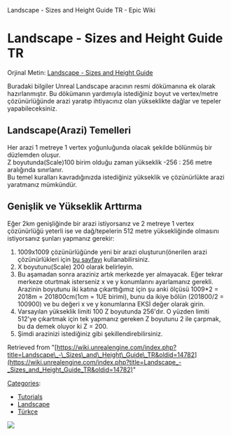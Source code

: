 Landscape - Sizes and Height Guide TR - Epic Wiki                    

Landscape - Sizes and Height Guide TR
=====================================

  
Orjinal Metin: [Landscape - Sizes and Height Guide](https://wiki.unrealengine.com/Landscape_-_Sizes_and_Height_Guide)

Buradaki bilgiler Unreal Landscape aracının resmi dökümanına ek olarak hazırlanmıştır. Bu dökümanın yardımıyla istediğiniz boyut ve vertex/metre çözünürlüğünde arazi yaratıp ihtiyacınız olan yükseklikte dağlar ve tepeler yapabileceksiniz.

  

Landscape(Arazi) Temelleri
--------------------------

Her arazi 1 metreye 1 vertex yoğunluğunda olacak şekilde bölünmüş bir düzlemden oluşur.  
Z boyutunda(Scale)100 birim olduğu zaman yükseklik -256 : 256 metre aralığında sınırlanır.  
Bu temel kuralları kavradığınızda istediğiniz yükseklik ve çözünürlükte arazi yaratmanız mümkündür.

  

Genişlik ve Yükseklik Arttırma
------------------------------

Eğer 2km genişliğinde bir arazi istiyorsanız ve 2 metreye 1 vertex çözünürlüğü yeterli ise ve dağ/tepelerin 512 metre yüksekliğinde olmasını istiyorsanız şunları yapmanız gerekir:

1.  1009x1009 çözünürlüğünde yeni bir arazi oluşturun(önerilen arazi çözünürlükleri için [bu sayfayı](https://docs.unrealengine.com/latest/INT/Engine/Landscape/TechnicalGuide/index.html#recommendedlandscapesizes) kullanabilirsiniz.
2.  X boyutunu(Scale) 200 olarak belirleyin.
3.  Bu aşamadan sonra araziniz artık merkezde yer almayacak. Eğer tekrar merkeze oturtmak isterseniz x ve y konumlarını ayarlamanız gerekli. Arazinin boyutunu iki katına çıkarttığımız için şu anki ölçüsü 1009\*2 = 2018m = 201800cm(1cm = 1UE birimi), bunu da ikiye bölün (201800/2 = 100900) ve bu değeri x ve y konumlarına EKSİ değer olarak girin.
4.  Varsayılan yükseklik limiti 100 Z boyutunda 256'dır. O yüzden limiti 512'ye çıkartmak için tek yapmanız gereken Z boyutunu 2 ile çarpmak, bu da demek oluyor ki Z = 200.
5.  Şimdi arazinizi istediğiniz gibi şekillendirebilirsiniz.

Retrieved from "[https://wiki.unrealengine.com/index.php?title=Landscape\_-\_Sizes\_and\_Height\_Guide\_TR&oldid=14782](https://wiki.unrealengine.com/index.php?title=Landscape_-_Sizes_and_Height_Guide_TR&oldid=14782)"

[Categories](/Special:Categories "Special:Categories"):

*   [Tutorials](/Category:Tutorials "Category:Tutorials")
*   [Landscape](/Category:Landscape "Category:Landscape")
*   [Türkçe](/index.php?title=Category:T%C3%BCrk%C3%A7e&action=edit&redlink=1 "Category:Türkçe (page does not exist)")

  ![](https://tracking.unrealengine.com/track.png)
